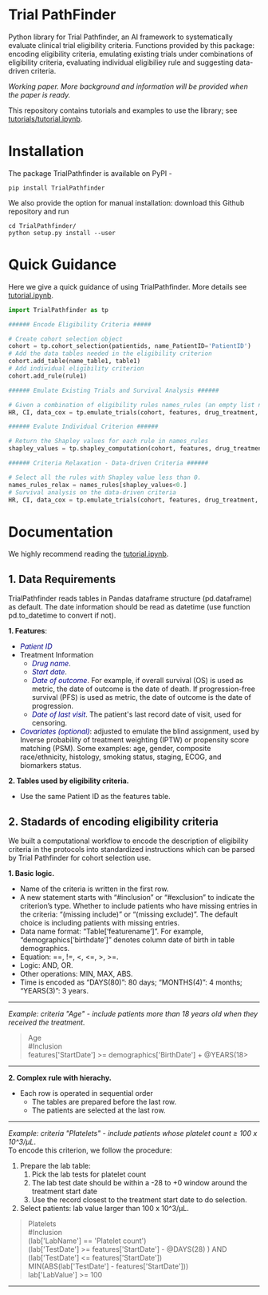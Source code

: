 # Trial PathFinder

Python library for Trial Pathfinder, an AI framework to systematically evaluate clinical trial eligibility criteria. Functions provided by this package: encoding eligibility criteria, emulating existing trials under combinations of eligibility criteria, evaluating individual eligibiliey rule and suggesting data-driven criteria.

*Working paper. More background and information will be provided when the paper is ready.*

This repository contains tutorials and examples to use the library; see [tutorials/tutorial.ipynb](https://github.com/RuishanLiu/TrialPathfinder/blob/master/tutorial/tutorial.ipynb).


# Installation

The package TrialPathfinder is available on PyPI -
```shell
pip install TrialPathfinder
```
    
We also provide the option for manual installation: download this Github repository and run
```shell
cd TrialPathfinder/
python setup.py install --user
```

# Quick Guidance

Here we give a quick guidance of using TrialPathfinder. More details see [tutorial.ipynb](https://github.com/RuishanLiu/TrialPathfinder/blob/master/tutorial/tutorial.ipynb).

```python
import TrialPathfinder as tp

###### Encode Eligibility Criteria #####

# Create cohort selection object
cohort = tp.cohort_selection(patientids, name_PatientID='PatientID')
# Add the data tables needed in the eligibility criterion
cohort.add_table(name_table1, table1)
# Add individual eligibility criterion
cohort.add_rule(rule1)

###### Emulate Existing Trials and Survival Analysis ######

# Given a combination of eligibility rules names_rules (an empty list name_rules=[] indicates fully-relaxed criteria)).
HR, CI, data_cox = tp.emulate_trials(cohort, features, drug_treatment, drug_control, name_rules)

###### Evalute Individual Criterion ######

# Return the Shapley values for each rule in names_rules
shapley_values = tp.shapley_computation(cohort, features, drug_treatment, drug_control, names_rules)

###### Criteria Relaxation - Data-driven Criteria ######

# Select all the rules with Shapley value less than 0.
names_rules_relax = names_rules[shapley_values<0.]
# Survival analysis on the data-driven criteria
HR, CI, data_cox = tp.emulate_trials(cohort, features, drug_treatment, drug_control, name_rules_relax)
```

# Documentation


We highly recommend reading the [tutorial.ipynb](https://github.com/RuishanLiu/TrialPathfinder/blob/master/tutorial/tutorial.ipynb).


## 1. Data Requirements

TrialPathfinder reads tables in Pandas dataframe structure (pd.dataframe) as default. The date information should be read as datetime (use function pd.to_datetime to convert if not).

**1. Features**:
- <font color=darkblue>*Patient ID*</font>
- Treatment Information
    - <font color=darkblue>*Drug name*</font>.
    - <font color=darkblue>*Start date*</font>.
    - <font color=darkblue>*Date of outcome*</font>. For example, if overall survival (OS) is used as metric, the date of outcome is the date of death. If progression-free survival (PFS) is used as metric, the date of outcome is the date of progression.
    - <font color=darkblue>*Date of last visit*</font>. The patient's last record date of visit, used for censoring.
- <font color=darkblue>*Covariates (optional)*</font>: adjusted to emulate the blind assignment, used by Inverse probability of treatment weighting (IPTW) or propensity score matching (PSM). Some examples: age, gender, composite race/ethnicity, histology, smoking status, staging, ECOG, and biomarkers status.

**2. Tables used by eligibility criteria.**
- Use the same Patient ID as the features table.


## 2. Stadards of encoding eligibility criteria

We built a computational workflow to encode the description of eligibility criteria in the protocols into standardized instructions which can be parsed by Trial Pathfinder for cohort selection use. 

**1. Basic logic.**

- Name of the criteria is written in the first row.
- A new statement starts with “#inclusion” or “#exclusion” to indicate the criterion’s type. Whether to include patients who have missing entries in the criteria: “(missing include)” or “(missing exclude)”. The default choice is including patients with missing entries. 
- Data name format: “Table[‘featurename’]”. For example, “demographics[‘birthdate’]” denotes column date of birth in table demographics.
- Equation: ==, !=, <, <=, >, >=. 
- Logic: AND, OR.
- Other operations: MIN, MAX, ABS.
- Time is encoded as “DAYS(80)”: 80 days; “MONTHS(4)”: 4 months; “YEARS(3)”: 3 years.

---
*Example: criteria "Age" - include patients more than 18 years old when they received the treatment.*

> Age \
\#Inclusion \
features['StartDate'] >= demographics['BirthDate'] + @YEARS(18> 

---

**2. Complex rule with hierachy.**
- Each row is operated in sequential order
    - The tables are prepared before the last row. 
    - The patients are selected at the last row. 

---
*Example: criteria "Platelets" - include patients whose platelet count ≥ 100 x 10^3/μL*. \
To encode this criterion, we follow the procedure: 
1. Prepare the lab table: 
    1. Pick the lab tests for platelet count
    2. The lab test date should be within a -28 to +0 window around the treatment start date
    3. Use the record closest to the treatment start date to do selection.
2. Select patients: lab value larger than 100 x 10^3/μL.
> Platelets \
\#Inclusion \
(lab['LabName'] == 'Platelet count') \
(lab['TestDate'] >= features['StartDate'] - @DAYS(28) ) AND (lab['TestDate'] <= features['StartDate']) \
MIN(ABS(lab['TestDate'] - features['StartDate'])) \
lab['LabValue'] >= 100 
---